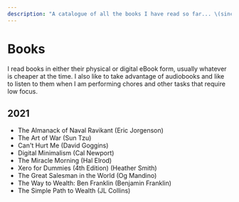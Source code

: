 ```yaml
---
description: "A catalogue of all the books I have read so far... \(since 2021\)"
---
```


# Books

I read books in either their physical or digital eBook form, usually whatever is cheaper at the time. I also like to take advantage of audiobooks and like to listen to them when I am performing chores and other tasks that require low focus.

## 2021

- The Almanack of Naval Ravikant \(Eric Jorgenson\)
- The Art of War \(Sun Tzu\)
- Can't Hurt Me \(David Goggins\)
- Digital Minimalism \(Cal Newport\)
- The Miracle Morning \(Hal Elrod\)
- Xero for Dummies \(4th Edition\) \(Heather Smith\)
- The Great Salesman in the World \(Og Mandino\)
- The Way to Wealth: Ben Franklin \(Benjamin Franklin\)
- The Simple Path to Wealth \(JL Collins\)
